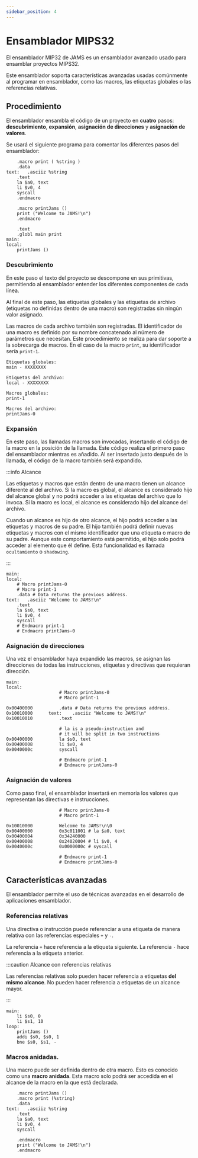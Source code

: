 ```yaml
---
sidebar_position: 4
---
```


# Ensamblador MIPS32

El ensamblador MIP32 de JAMS es un ensamblador avanzado usado para ensamblar proyectos MIPS32.

Este ensamblador soporta características avanzadas usadas comúnmente al programar en ensamblador, como las macros, las
etiquetas globales o las referencias relativas.

## Procedimiento

El ensamblador ensambla el código de un proyecto en **cuatro** pasos: **descubrimiento**, **expansión**, **asignación de
direcciones** y **asignación de valores**.

Se usará el siguiente programa para comentar los diferentes pasos del ensamblador:

```
	.macro print ( %string )
	.data
text:	.asciiz %string
	.text 
	la $a0, text
	li $v0, 4
	syscall
	.endmacro
	
	.macro printJams ()
	print ("Welcome to JAMS!\n")
	.endmacro
	
	.text
	.globl main print
main:	
local:	 
	printJams ()
```

### Descubrimiento

En este paso el texto del proyecto se descompone en sus primitivas, permitiendo al ensamblador entender los diferentes
componentes de cada línea.

Al final de este paso, las etiquetas globales y las etiquetas de archivo (etiquetas no definidas dentro de una macro)
son registradas sin ningún valor asignado.

Las macros de cada archivo también son registradas. El identificador de una macro es definido por su nombre concatenado
al número de parámetros que necesitan. Este procedimiento se realiza para dar soporte a la sobrecarga de macros. En el
caso de la macro `print`, su identificador sería `print-1`.

```
Etiquetas globales:
main - XXXXXXXX

Etiquetas del archivo:
local - XXXXXXXX

Macros globales:
print-1

Macros del archivo:
printJams-0
```

### Expansión

En este paso, las llamadas macros son invocadas, insertando el código de la macro en la posición de la llamada. Este
código realiza el primero paso del ensamblador mientras es añadido. Al ser insertado justo después de la llamada, el
código de la macro también será expandido.

:::info Alcance

Las etiquetas y macros que están dentro de una macro tienen un alcance diferente al del archivo. Si la macro es global,
el alcance es considerado hijo del alcance global y no podrá acceder a las etiquetas del archivo que lo invoca. Si la
macro es local, el alcance es considerado hijo del alcance del archivo.

Cuando un alcance es hijo de otro alcance, el hijo podrá acceder a las etiquetas y macros de su padre. El hijo también
podrá definir nuevas etiquetas y macros con el mismo identificador que una etiqueta o macro de su padre. Aunque este
comportamiento está permitido, el hijo solo podrá acceder al elemento que él define. Esta funcionalidad es
llamada `ocultamiento` o `shadowing`.

:::

```
main:	
local:	
	# Macro printJams-0
	# Macro print-1
	.data # Data returns the previous address.
text:	.asciiz "Welcome to JAMS!\n"
	.text
	la $s0, text
	li $v0, 4
	syscall
	# Endmacro print-1
	# Endmacro printJams-0
```

### Asignación de direcciones

Una vez el ensamblador haya expandido las macros, se asignan las direcciones de todas las instrucciones, etiquetas y
directivas que requieran dirección.

```
main:	
local:	
                	# Macro printJams-0
                	# Macro print-1
                	
0x00400000          .data # Data returns the previous address.
0x10010000      text:    .asciiz "Welcome to JAMS!\n"
0x10010010          .text

                    # la is a pseudo-instruction and 
                    # it will be split in two instructions 
0x00400000          la $s0, text
0x00400008          li $v0, 4
0x0040000c          syscall

                    # Endmacro print-1
                    # Endmacro printJams-0
```

### Asignación de valores

Como paso final, el ensamblador insertará en memoria los valores que representan las directivas e instrucciones.

```
                	# Macro printJams-0
                	# Macro print-1
                	
0x10010000          Welcome to JAMS!\n\0
0x00400000          0x3c011001 # la $a0, text
0x00400004          0x34240000
0x00400008          0x24020004 # li $v0, 4
0x0040000c          0x0000000c # syscall

                    # Endmacro print-1
                    # Endmacro printJams-0
```

## Características avanzadas

El ensamblador permite el uso de técnicas avanzadas en el desarrollo de aplicaciones ensamblador.

### Referencias relativas

Una directiva o instrucción puede referenciar a una etiqueta de manera relativa con las referencias especiales
`+` y `-`.

La referencia `+` hace referencia a la etiqueta siguiente. La referencia `-` hace referencia a la etiqueta anterior.

:::caution Alcance con referencias relativas

Las referencias relativas solo pueden hacer referencia a etiquetas **del mismo alcance**. No pueden hacer referencia a
etiquetas de un alcance mayor.

:::

```
main:	
	li $s0, 0
	li $s1, 10
loop:	
	printJams ()
	addi $s0, $s0, 1
	bne $s0, $s1, -
```

### Macros anidadas.

Una macro puede ser definida dentro de otra macro. Esto es conocido como una **macro anidada**. Esta macro solo podrá
ser accedida en el alcance de la macro en la que está declarada.

```
	.macro printJams ()
	.macro print (%string)
	.data
text:	.asciiz %string
	.text
	la $a0, text
	li $v0, 4
	syscall
	
	.endmacro
	print ("Welcome to JAMS!\n")
	.endmacro
```